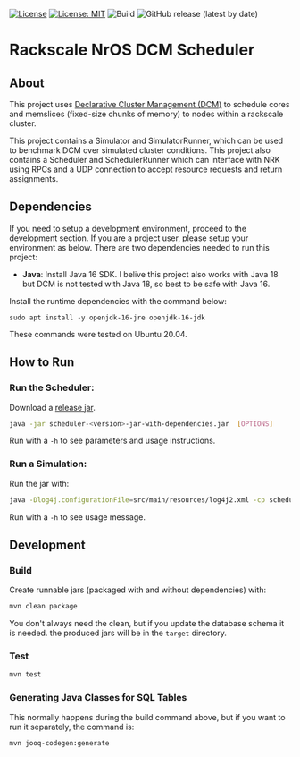 [![License](https://img.shields.io/badge/License-BSD%202--Clause-green.svg)](https://opensource.org/licenses/BSD-2-Clause)
[![License: MIT](https://img.shields.io/badge/License-MIT-green.svg)](https://opensource.org/licenses/MIT)
![Build](https://github.com/hunhoffe/nrk-dcm-scheduler/actions/workflows/ci.yaml/badge.svg)
![GitHub release (latest by date)](https://img.shields.io/github/v/release/hunhoffe/nrk-dcm-scheduler)

# Rackscale NrOS DCM Scheduler

## About

This project uses [Declarative Cluster Management (DCM)](https://github.com/vmware/declarative-cluster-management) to schedule cores and memslices (fixed-size chunks of memory) to nodes within a rackscale cluster.

This project contains a Simulator and SimulatorRunner, which can be used to benchmark DCM over simulated cluster conditions. This project also contains a Scheduler and SchedulerRunner which can interface with NRK using RPCs and a UDP connection to accept resource requests and return assignments.

## Dependencies

If you need to setup a development environment, proceed to the development section. If you are a project user, please setup your environment as below. There are two dependencies needed to run this project:
* **Java**: Install Java 16 SDK. I belive this project also works with Java 18 but DCM is
not tested with Java 18, so best to be safe with Java 16.

Install the runtime dependencies with the command below:
```
sudo apt install -y openjdk-16-jre openjdk-16-jdk
```

These commands were tested on Ubuntu 20.04.

## How to Run

### Run the Scheduler:
Download a [release jar](https://github.com/hunhoffe/nrk-dcm-scheduler/releases).

```bash
java -jar scheduler-<version>-jar-with-dependencies.jar  [OPTIONS]
```
Run with a ```-h``` to see parameters and usage instructions.

### Run a Simulation:
Run the jar with:
```bash
java -Dlog4j.configurationFile=src/main/resources/log4j2.xml -cp scheduler-<version>-jar-with-dependencies.jar com.vmware.bespin.simulation.Simulation [OPTIONS]
```
Run with a ```-h``` to see usage message.

## Development

### Build
Create runnable jars (packaged with and without dependencies) with:
```bash
mvn clean package
```
You don't always need the clean, but if you update the database schema it is needed. the produced jars will be in the ```target``` directory. 

### Test
```bash
mvn test
```

### Generating Java Classes for SQL Tables

This normally happens during the build command above, but if you want to run it
separately, the command is:
```bash
mvn jooq-codegen:generate
```
